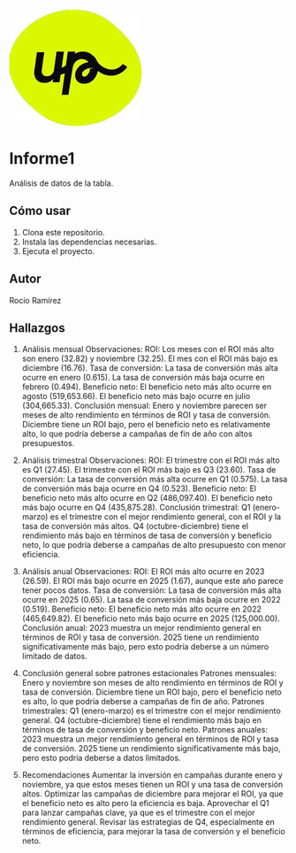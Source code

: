 ![](https://github.com/Roxy-5/Informe1/blob/main/images.jpg)

# Informe1

Análisis de datos de la tabla.

## Cómo usar

1. Clona este repositorio.
2. Instala las dependencias necesarias.
3. Ejecuta el proyecto.

## Autor

Rocío Ramírez

## Hallazgos

1. Análisis mensual
Observaciones:
ROI:
Los meses con el ROI más alto son enero (32.82) y noviembre (32.25).
El mes con el ROI más bajo es diciembre (16.76).
Tasa de conversión:
La tasa de conversión más alta ocurre en enero (0.615).
La tasa de conversión más baja ocurre en febrero (0.494).
Beneficio neto:
El beneficio neto más alto ocurre en agosto (519,653.66).
El beneficio neto más bajo ocurre en julio (304,665.33).
Conclusión mensual:
Enero y noviembre parecen ser meses de alto rendimiento en términos de ROI y tasa de conversión.
Diciembre tiene un ROI bajo, pero el beneficio neto es relativamente alto, lo que podría deberse a campañas de fin de año con altos presupuestos.

2. Análisis trimestral
Observaciones:
ROI:
El trimestre con el ROI más alto es Q1 (27.45).
El trimestre con el ROI más bajo es Q3 (23.60).
Tasa de conversión:
La tasa de conversión más alta ocurre en Q1 (0.575).
La tasa de conversión más baja ocurre en Q4 (0.523).
Beneficio neto:
El beneficio neto más alto ocurre en Q2 (486,097.40).
El beneficio neto más bajo ocurre en Q4 (435,875.28).
Conclusión trimestral:
Q1 (enero-marzo) es el trimestre con el mejor rendimiento general, con el ROI y la tasa de conversión más altos.
Q4 (octubre-diciembre) tiene el rendimiento más bajo en términos de tasa de conversión y beneficio neto, lo que podría deberse a campañas de alto presupuesto con menor eficiencia.

3. Análisis anual
Observaciones:
ROI:
El ROI más alto ocurre en 2023 (26.59).
El ROI más bajo ocurre en 2025 (1.67), aunque este año parece tener pocos datos.
Tasa de conversión:
La tasa de conversión más alta ocurre en 2025 (0.65).
La tasa de conversión más baja ocurre en 2022 (0.519).
Beneficio neto:
El beneficio neto más alto ocurre en 2022 (465,649.82).
El beneficio neto más bajo ocurre en 2025 (125,000.00).
Conclusión anual:
2023 muestra un mejor rendimiento general en términos de ROI y tasa de conversión.
2025 tiene un rendimiento significativamente más bajo, pero esto podría deberse a un número limitado de datos.

4. Conclusión general sobre patrones estacionales
Patrones mensuales:
Enero y noviembre son meses de alto rendimiento en términos de ROI y tasa de conversión.
Diciembre tiene un ROI bajo, pero el beneficio neto es alto, lo que podría deberse a campañas de fin de año.
Patrones trimestrales:
Q1 (enero-marzo) es el trimestre con el mejor rendimiento general.
Q4 (octubre-diciembre) tiene el rendimiento más bajo en términos de tasa de conversión y beneficio neto.
Patrones anuales:
2023 muestra un mejor rendimiento general en términos de ROI y tasa de conversión.
2025 tiene un rendimiento significativamente más bajo, pero esto podría deberse a datos limitados.

5. Recomendaciones
Aumentar la inversión en campañas durante enero y noviembre, ya que estos meses tienen un ROI y una tasa de conversión altos.
Optimizar las campañas de diciembre para mejorar el ROI, ya que el beneficio neto es alto pero la eficiencia es baja.
Aprovechar el Q1 para lanzar campañas clave, ya que es el trimestre con el mejor rendimiento general.
Revisar las estrategias de Q4, especialmente en términos de eficiencia, para mejorar la tasa de conversión y el beneficio neto.
